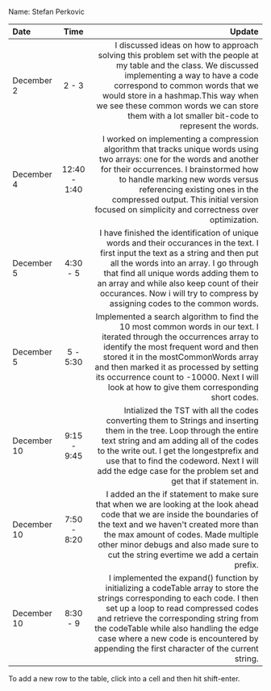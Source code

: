 Name: Stefan Perkovic

| Date        |     Time     |                                                                                                                                                                                                                                                                                                                                                  Update |
|:------------|:------------:|--------------------------------------------------------------------------------------------------------------------------------------------------------------------------------------------------------------------------------------------------------------------------------------------------------------------------------------------------------:|
| December 2  |    2 - 3     |                       I discussed ideas on how to approach solving this problem set with the people at my table and the class. We discussed implementing a way to have a code correspond to common words that we would store in a hashmap.This way when we see these common words we can store them with a lot smaller bit-code to represent the words. |
| December 4  | 12:40 - 1:40 |                I worked on implementing a compression algorithm that tracks unique words using two arrays: one for the words and another for their occurrences. I brainstormed how to handle marking new words versus referencing existing ones in the compressed output. This initial version focused on simplicity and correctness over optimization. |
| December 5  |   4:30 - 5   |     I have finished the identification of unique words and their occurances in the text. I first input the text as a string and then put all the words into an array. I go through that find all unique words adding them to an array and while also keep count of their occurances. Now i will try to compress by assigning codes to the common words. |
| December 5  |   5 - 5:30   |     Implemented a search algorithm to find the 10 most common words in our text. I iterated through the occurrences array to identify the most frequent word and then stored it in the mostCommonWords array and then marked it as processed by setting its occurrence count to -10000. Next I will look at how to give them corresponding short codes. |
| December 10 | 9:15 - 9:45  |                        Intialized the TST with all the codes converting them to Strings and inserting them in the tree. Loop through the entire text string and am adding all of the codes to the write out. I get the longestprefix and use that to find the codeword. Next I will add the edge case for the problem set and get that if statement in. |
| December 10 | 7:50 - 8:20  |                                                I added an the if statement to make sure that when we are looking at the look ahead code that we are inside the boundaries of the text and we haven't created more than the max amount of codes. Made multiple other minor debugs and also made sure to cut the string evertime we add a certain prefix. |
| December 10 |   8:30 - 9   | I implemented the expand() function by initializing a codeTable array to store the strings corresponding to each code. I then set up a loop to read compressed codes and retrieve the corresponding string from the codeTable while also handling the edge case where a new code is encountered by appending the first character of the current string. |


To add a new row to the table, click into a cell and then hit shift-enter.